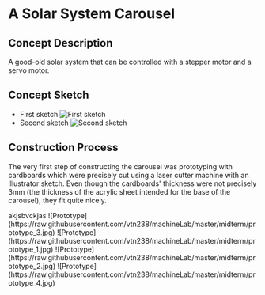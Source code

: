 # A Solar System Carousel
## Concept Description
A good-old solar system that can be controlled with a stepper motor and a servo motor.

## Concept Sketch

- First sketch
![First sketch](https://raw.githubusercontent.com/vtn238/machineLab/master/midterm/midterm-sketch.jpg)
- Second sketch
![Second sketch](https://raw.githubusercontent.com/vtn238/machineLab/master/midterm/midterm-sktech2.jpg)

## Construction Process
The very first step of constructing the carousel was prototyping with cardboards which were precisely cut using a laser cutter machine with an Illustrator sketch. Even though the cardboards' thickness were not precisely 3mm (the thickness of the acrylic sheet intended for the base of the carousel), they fit quite nicely.
<caption>akjsbvckjas
![Prototype](https://raw.githubusercontent.com/vtn238/machineLab/master/midterm/prototype_3.jpg)
![Prototype](https://raw.githubusercontent.com/vtn238/machineLab/master/midterm/prototype_1.jpg)
![Prototype](https://raw.githubusercontent.com/vtn238/machineLab/master/midterm/prototype_2.jpg)
![Prototype](https://raw.githubusercontent.com/vtn238/machineLab/master/midterm/prototype_4.jpg)
